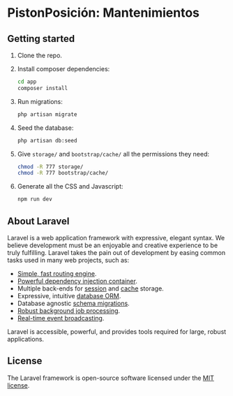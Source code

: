 # PistonPosición: Mantenimientos

## Getting started

1. Clone the repo.

2. Install composer dependencies:
    ```sh
    cd app
    composer install
    ```

3. Run migrations:
    ```sh
    php artisan migrate
    ```

4. Seed the database:
    ```sh
    php artisan db:seed
    ```

5. Give `storage/` and `bootstrap/cache/` all the permissions they need:
    ```sh
    chmod -R 777 storage/
    chmod -R 777 bootstrap/cache/
    ```

6. Generate all the CSS and Javascript:
    ```sh
    npm run dev
    ```

## About Laravel

Laravel is a web application framework with expressive, elegant syntax. We believe development must be an enjoyable and creative experience to be truly fulfilling. Laravel takes the pain out of development by easing common tasks used in many web projects, such as:

- [Simple, fast routing engine](https://laravel.com/docs/routing).
- [Powerful dependency injection container](https://laravel.com/docs/container).
- Multiple back-ends for [session](https://laravel.com/docs/session) and [cache](https://laravel.com/docs/cache) storage.
- Expressive, intuitive [database ORM](https://laravel.com/docs/eloquent).
- Database agnostic [schema migrations](https://laravel.com/docs/migrations).
- [Robust background job processing](https://laravel.com/docs/queues).
- [Real-time event broadcasting](https://laravel.com/docs/broadcasting).

Laravel is accessible, powerful, and provides tools required for large, robust applications.

## License

The Laravel framework is open-source software licensed under the [MIT
license](https://opensource.org/licenses/MIT).
